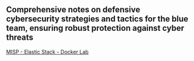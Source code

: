 ## Comprehensive notes on defensive cybersecurity strategies and tactics for the blue team, ensuring robust protection against cyber threats

[MISP - Elastic Stack - Docker Lab](https://www.misp-project.org/2024/04/05/elastic-misp-docker.html/)
<br></br>
[]()
<br></br>
[]()
<br></br>
[]()
<br></br>
[]()
<br></br>
[]()
<br></br>
[]()
<br></br>
